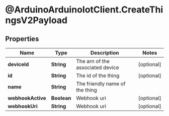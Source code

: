 # @ArduinoArduinoIotClient.CreateThingsV2Payload

## Properties

Name | Type | Description | Notes
------------ | ------------- | ------------- | -------------
**deviceId** | **String** | The arn of the associated device | [optional] 
**id** | **String** | The id of the thing | [optional] 
**name** | **String** | The friendly name of the thing | 
**webhookActive** | **Boolean** | Webhook uri | [optional] 
**webhookUri** | **String** | Webhook uri | [optional] 


